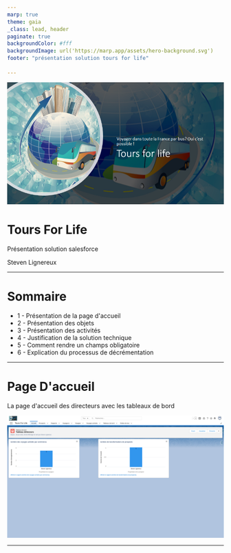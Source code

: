 ```yaml
---
marp: true
theme: gaia
_class: lead, header
paginate: true
backgroundColor: #fff
backgroundImage: url('https://marp.app/assets/hero-background.svg')
footer: "présentation solution tours for life"

---
```


![bg right:60% 40% background-size: 100% auto](./images/tfl.png)

# **Tours For Life**

Présentation solution salesforce

Steven Lignereux



---
<!-- _class: lead -->
# Sommaire 
- 1 - Présentation de la page d'accueil
- 2 - Présentation des objets
- 3 - Présentation des activités
- 4 - Justification de la solution technique
- 5 - Comment rendre un champs obligatoire
- 6 - Explication du processus de décrémentation

---
<!-- header: "Présentation page d'accueil" -->

# Page D'accueil

La page d'accueil des directeurs avec les tableaux de bord

![width: 50%;](./images/accueil.png)

---
